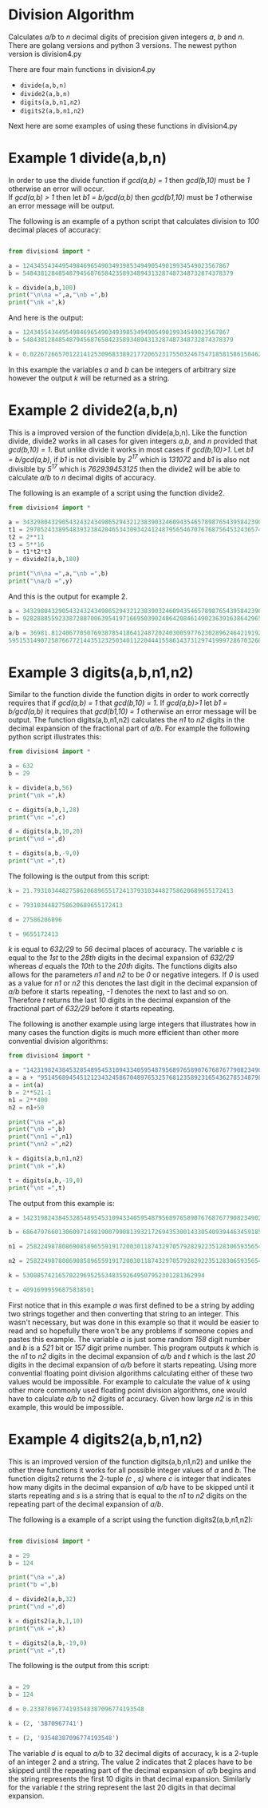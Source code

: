 # Division Algorithm
Calculates *a/b* to *n* decimal digits of precision given integers *a*, *b* and *n*.
There are golang versions and python 3 versions. 
The newest python version is division4.py

There are four main functions in division4.py
* ``` divide(a,b,n) ```
* ``` divide2(a,b,n) ```
* ``` digits(a,b,n1,n2) ```
* ``` digits2(a,b,n1,n2) ```

Next here are some examples of using these functions in division4.py

# Example 1 divide(a,b,n)
In order to use the divide function if *gcd(a,b) = 1* then *gcd(b,10)* must be *1* otherwise an error will occur.  
If *gcd(a,b) > 1* then let *b1 = b/gcd(a,b)* then *gcd(b1,10)* must be *1* otherwise an error message will be output.

The following is an example of a python script that calculates division to *100* decimal places of accuracy:

```python

from division4 import *

a = 1243455434495498469654903493985349490549019934549023567867
b = 54843812848548794568765842358934894313287487348732874378379

k = divide(a,b,100)
print("\n\na =",a,"\nb =",b)
print("\nk =",k)
```

And here is the output:

```python
a = 1243455434495498469654903493985349490549019934549023567867 
b = 54843812848548794568765842358934894313287487348732874378379

k = 0.0226726657012214125309683389217720652317550324675471858158615046233657821289938566786269005119059332
```

In this example the variables *a* and *b* can be integers of arbitrary size however the output *k* will be returned as a string.

# Example 2 divide2(a,b,n)
This is a improved version of the function divide(a,b,n).  Like the function divide, divide2 works in all cases for given integers *a*,*b*, and *n* provided that *gcd(b,10) = 1*. But unlike divide it works in most cases if *gcd(b,10)>1*.  Let *b1 = b/gcd(a,b)*, if *b1* is not divisible by *2<sup>17</sup>* which is *131072* and *b1* is also not divisible by *5<sup>17</sup>* which is *762939453125* then the divide2 will be able to calculate *a/b* to *n* decimal digits of accuracy. 

The following is an example of a script using the function divide2.

```python
from division4 import *

a = 34329804329054324324349865294321238390324609435465789876543958423904539076023134295647
t1 = 2970524338954839323842046534309342412487956546707676875645324365749
t2 = 2**11
t3 = 5**16
b = t1*t2*t3
y = divide2(a,b,180)

print("\n\na =",a,"\nb =",b)
print("\na/b =",y)
```

And this is the output for example 2.

```python
a = 34329804329054324324349865294321238390324609435465789876543958423904539076023134295647 
b = 928288855923387288700639541971669503902486420846149023639163864296562500000000000

a/b = 36981.81240677050769387854186412487202403005977623028962464219192411000956034137055640905286098818
59515314907258766772144351232503401122044415586143731297419997286703268341777442322425678656601652434103
```

# Example 3 digits(a,b,n1,n2)
Similar to the function divide the function digits in order to work correctly requires that if *gcd(a,b) = 1* that *gcd(b,10) = 1*.  If *gcd(a,b)>1* let *b1 = b/gcd(a,b)* it requires that *gcd(b1,10) = 1* otherwise an error message will be output.  The function digits(a,b,n1,n2) calculates the *n1* to *n2* digits in the decimal expansion of the fractional part of *a/b*.  For example the following python script illustrates this:

```python
from division4 import *

a = 632
b = 29

k = divide(a,b,56)
print("\nk =",k)

c = digits(a,b,1,28)
print("\nc =",c)

d = digits(a,b,10,20)
print("\nd =",d)

t = digits(a,b,-9,0)
print("\nt =",t)
```
The following is the output from this script:

```python
k = 21.79310344827586206896551724137931034482758620689655172413

c = 7931034482758620689655172413

d = 27586206896

t = 9655172413
```
*k* is equal to *632/29* to *56* decimal places of accuracy.  The variable *c* is equal to the *1st* to the *28th* digits in the decimal expansion of *632/29* whereas *d* equals the *10th* to the *20th* digits.  The functions digits also allows for the parameters *n1* and *n2* to be *0* or negative integers.  If *0* is used as a value for *n1* or *n2* this denotes the last digit in the decimal expansion of *a/b* before it starts repeating, *-1* denotes the next to last and so on.  Therefore *t* returns the last *10* digits in the decimal expansion of the fractional part of *632/29* before it starts repeating.

The following is another example using large integers that illustrates how in many cases the function digits is much more efficient than other more convential division algorithms:

```python
from division4 import *

a = "142319824384532854895453109433405954879568976589076768767790823490239183527578"
a = a + "95145689454512123432458670489765325768123589231654362785348798142342312568943651"
a = int(a)
b = 2**521-1
n1 = 2**400
n2 = n1+50

print("\na =",a)
print("\nb =",b)
print("\nn1 =",n1)
print("\nn2 =",n2)

k = digits(a,b,n1,n2)
print("\nk =",k)

t = digits(a,b,-19,0)
print("\nt =",t)
```

The output from this example is:

```python
a = 14231982438453285489545310943340595487956897658907676876779082349023918352757895145689454512123432458670489765325768123589231654362785348798142342312568943651

b = 6864797660130609714981900799081393217269435300143305409394463459185543183397656052122559640661454554977296311391480858037121987999716643812574028291115057151

n1 = 2582249878086908589655919172003011874329705792829223512830659356540647622016841194629645353280137831435903171972747493376

n2 = 2582249878086908589655919172003011874329705792829223512830659356540647622016841194629645353280137831435903171972747493426

k = 530885742165702296952553483592649507952301281362994

t = 40916999596875838501
```

First notice that in this example *a* was first defined to be a string by adding two strings together and then converting that string to an integer.  This wasn't necessary, but was done in this example so that it would be easier to read and so hopefully there won't be any problems if someone copies and pastes this example.  The variable *a* is just some random *158* digit number and *b* is a *521* bit or *157* digit prime number.  This program outputs *k* which is the *n1* to *n2* digits in the decimal expansion of *a/b* and *t* which is the last *20* digits in the decimal expansion of *a/b* before it starts repeating.  Using more convential floating point division algorithms calculating either of these two values would be impossible.  For example to calculate the value of *k* using other more commonly used floating point division algorithms, one would have to calculate *a/b* to *n2* digits of accuracy.  Given how large *n2* is in this example, this would be impossible.

# Example 4 digits2(a,b,n1,n2)
This is an improved version of the function digits(a,b,n1,n2) and unlike the other three functions it works for all possible integer values of *a* and *b*.  The function digits2 returns the 2-tuple *(c , s)* where *c* is integer that indicates how many digits in the decimal expansion of *a/b* have to be skipped until it starts repeating and *s* is a string that is equal to the *n1* to *n2* digits on the repeating part of the decimal expansion of *a/b*.

The following is a example of a script using the function digits2(a,b,n1,n2):

```python

from division4 import *

a = 29
b = 124

print("\na =",a)
print("b =",b)

d = divide2(a,b,32)
print("\nd =",d)

k = digits2(a,b,1,10)
print("\nk =",k)

t = digits2(a,b,-19,0)
print("\nt =",t)
```

The following is the output from this script:

```python

a = 29
b = 124

d = 0.23387096774193548387096774193548

k = (2, '3870967741')

t = (2, '93548387096774193548')
```

The variable *d* is equal to *a/b* to 32 decimal digits of accuracy, k is a 2-tuple of an integer 2 and a string.  The value 2 indicates that 2 places have to be skipped until the repeating part of the decimal expansion of *a/b* begins and the string represents the first 10 digits in that decimal expansion.  Similarly for the variable *t* the string represent the last 20 digits in that decimal expansion.


